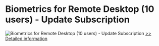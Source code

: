 # Biometrics for Remote Desktop (10 users) - Update Subscription
![Biometrics for Remote Desktop (10 users) - Update Subscription](https://mycommerce.akamaized.net/api/pimages/P300765885/BIG/300765885.GIF)
[>> Detailed information](https://secure.shareit.com/shareit/product.html?productid=300765885&affiliateid=200057808)
